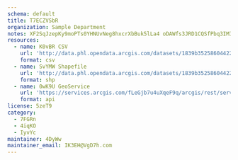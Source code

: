 ```yaml
---
schema: default
title: T7ECZVSbR  
organization: Sample Department 
notes: XF2SqJzepKy9moPTs0YHNUvNeg8hxcrXbBuk5lLa4 oDAWfs3JRD1CQSfPbq3IMIgMTF6YxBjcGjpdAr9WiLGalUd0Rn7VtZ1wOO 
resources:
  - name: K0vBR CSV
    url: 'http://data.phl.opendata.arcgis.com/datasets/1839b35258604422b0b520cbb668df0d_0.csv'
    format: csv
  - name: SvYMW Shapefile
    url: 'http://data.phl.opendata.arcgis.com/datasets/1839b35258604422b0b520cbb668df0d_0.zip'
    format: shp
  - name: 0wK9U GeoService
    url: 'https://services.arcgis.com/fLeGjb7u4uXqeF9q/arcgis/rest/services/Air_Monitoring_Stations/FeatureServer/0/query'
    format: api
license: 5zeT9 
category:
  - 7FGRn 
  - 4iqKO 
  - IyvYc 
maintainer: 4DyWw  
maintainer_email: IK3EH@VgD7h.com
---
```

